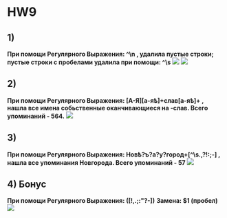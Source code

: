 # HW9
## 1) 
**При помощи Регулярного Выражения: ^\n , удалила пустые строки; пустые строки с пробелами удалила при помощи: ^\s**
![](https://pp.userapi.com/c847219/v847219242/669f2/CSyEtGTXqZM.jpg)
![](https://pp.userapi.com/c847219/v847219242/66a19/3NSbQQNwsV0.jpg)
## 2)
**При помощи Регулярного Выражения: [А-Я][а-яѣ]+слав[а-яѣ]+ , нашла все имена собьственные оканчивающиеся на -слав. Всего упоминаний - 564.**
![](https://pp.userapi.com/c847219/v847219242/66a56/VD4JG9Nz8qU.jpg) 
## 3)
**При помощи Регулярного Выражения: Новѣ?ъ?а?у?город+[^\s.,?!:;-] , нашла все упоминания Новгорода. Всего упоминаний - 57**
![](https://pp.userapi.com/c847219/v847219242/66a85/PcYb_Xcjnbo.jpg)
## 4) Бонус
**При помощи Регулярного Выражения: ([!,.;:"?-])**
 **Замена: $1 (пробел)**
![](https://pp.userapi.com/c847219/v847219483/69402/I7rU1uwolno.jpg)
